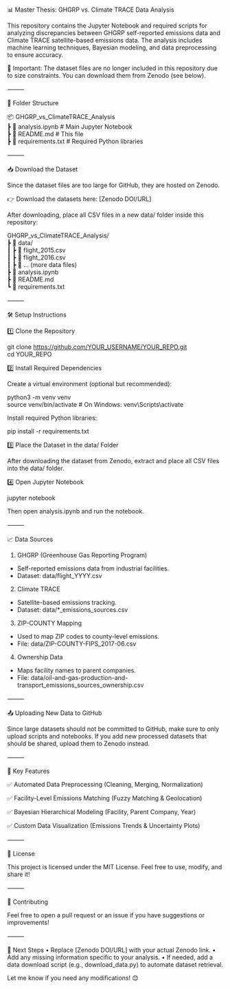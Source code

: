📊 Master Thesis: GHGRP vs. Climate TRACE Data Analysis

This repository contains the Jupyter Notebook and required scripts for analyzing discrepancies between GHGRP self-reported emissions data and Climate TRACE satellite-based emissions data. The analysis includes machine learning techniques, Bayesian modeling, and data preprocessing to ensure accuracy.

📢 Important: The dataset files are no longer included in this repository due to size constraints. You can download them from Zenodo (see below).

⸻

📂 Folder Structure

📦 GHGRP_vs_ClimateTRACE_Analysis  
 ┣ 📜 analysis.ipynb            # Main Jupyter Notebook  
 ┣ 📜 README.md                 # This file  
 ┣ 📜 requirements.txt          # Required Python libraries  



⸻

📥 Download the Dataset

Since the dataset files are too large for GitHub, they are hosted on Zenodo.

👉 Download the datasets here: [Zenodo DOI/URL]

After downloading, place all CSV files in a new data/ folder inside this repository:

GHGRP_vs_ClimateTRACE_Analysis/  
 ┣ 📂 data/  
 ┃ ┣ 📜 flight_2015.csv  
 ┃ ┣ 📜 flight_2016.csv  
 ┃ ┣ 📜 ... (more data files)  
 ┣ 📜 analysis.ipynb  
 ┣ 📜 README.md  
 ┗ 📜 requirements.txt  



⸻

🛠️ Setup Instructions

1️⃣ Clone the Repository

git clone https://github.com/YOUR_USERNAME/YOUR_REPO.git  
cd YOUR_REPO  

2️⃣ Install Required Dependencies

Create a virtual environment (optional but recommended):

python3 -m venv venv  
source venv/bin/activate  # On Windows: venv\Scripts\activate  

Install required Python libraries:

pip install -r requirements.txt  

3️⃣ Place the Dataset in the data/ Folder

After downloading the dataset from Zenodo, extract and place all CSV files into the data/ folder.

4️⃣ Open Jupyter Notebook

jupyter notebook  

Then open analysis.ipynb and run the notebook.

⸻

📈 Data Sources
1.	GHGRP (Greenhouse Gas Reporting Program)
- Self-reported emissions data from industrial facilities.
- Dataset: data/flight_YYYY.csv
2.	Climate TRACE
- Satellite-based emissions tracking.
- Dataset: data/*_emissions_sources.csv
3.	ZIP-COUNTY Mapping
- Used to map ZIP codes to county-level emissions.
- File: data/ZIP-COUNTY-FIPS_2017-06.csv
4.	Ownership Data
- Maps facility names to parent companies.
- File: data/oil-and-gas-production-and-transport_emissions_sources_ownership.csv

⸻

📤 Uploading New Data to GitHub

Since large datasets should not be committed to GitHub, make sure to only upload scripts and notebooks. If you add new processed datasets that should be shared, upload them to Zenodo instead.

⸻

🧠 Key Features

✅ Automated Data Preprocessing (Cleaning, Merging, Normalization)

✅ Facility-Level Emissions Matching (Fuzzy Matching & Geolocation)

✅ Bayesian Hierarchical Modeling (Facility, Parent Company, Year)

✅ Custom Data Visualization (Emissions Trends & Uncertainty Plots)

⸻

📜 License

This project is licensed under the MIT License. Feel free to use, modify, and share it!

⸻

🤝 Contributing

Feel free to open a pull request or an issue if you have suggestions or improvements!

⸻

🚀 Next Steps
	•	Replace [Zenodo DOI/URL] with your actual Zenodo link.
	•	Add any missing information specific to your analysis.
	•	If needed, add a data download script (e.g., download_data.py) to automate dataset retrieval.

Let me know if you need any modifications! 😊


